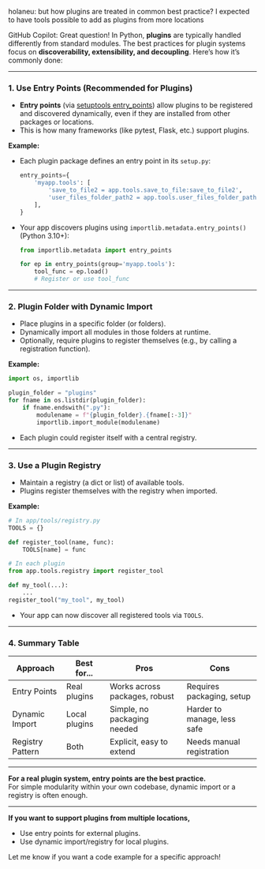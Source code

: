 holaneu: but how plugins are treated in common best practice?
I expected to have tools possible to add as plugins from more locations

GitHub Copilot: Great question! In Python, **plugins** are typically handled differently from standard modules. The best practices for plugin systems focus on **discoverability, extensibility, and decoupling**. Here’s how it’s commonly done:

---

### 1. **Use Entry Points (Recommended for Plugins)**
- **Entry points** (via [setuptools entry_points](https://setuptools.pypa.io/en/latest/userguide/entry_point.html)) allow plugins to be registered and discovered dynamically, even if they are installed from other packages or locations.
- This is how many frameworks (like pytest, Flask, etc.) support plugins.

**Example:**
- Each plugin package defines an entry point in its `setup.py`:
    ```python
    entry_points={
        'myapp.tools': [
            'save_to_file2 = app.tools.save_to_file:save_to_file2',
            'user_files_folder_path2 = app.tools.user_files_folder_path:user_files_folder_path2',
        ],
    }
    ```
- Your app discovers plugins using `importlib.metadata.entry_points()` (Python 3.10+):
    ```python
    from importlib.metadata import entry_points

    for ep in entry_points(group='myapp.tools'):
        tool_func = ep.load()
        # Register or use tool_func
    ```

---

### 2. **Plugin Folder with Dynamic Import**
- Place plugins in a specific folder (or folders).
- Dynamically import all modules in those folders at runtime.
- Optionally, require plugins to register themselves (e.g., by calling a registration function).

**Example:**
```python
import os, importlib

plugin_folder = "plugins"
for fname in os.listdir(plugin_folder):
    if fname.endswith(".py"):
        modulename = f"{plugin_folder}.{fname[:-3]}"
        importlib.import_module(modulename)
```
- Each plugin could register itself with a central registry.

---

### 3. **Use a Plugin Registry**
- Maintain a registry (a dict or list) of available tools.
- Plugins register themselves with the registry when imported.

**Example:**
```python
# In app/tools/registry.py
TOOLS = {}

def register_tool(name, func):
    TOOLS[name] = func

# In each plugin
from app.tools.registry import register_tool

def my_tool(...):
    ...
register_tool("my_tool", my_tool)
```
- Your app can now discover all registered tools via `TOOLS`.

---

### 4. **Summary Table**

| Approach         | Best for...         | Pros                        | Cons                        |
|------------------|---------------------|-----------------------------|-----------------------------|
| Entry Points     | Real plugins        | Works across packages, robust | Requires packaging, setup   |
| Dynamic Import   | Local plugins       | Simple, no packaging needed | Harder to manage, less safe |
| Registry Pattern | Both                | Explicit, easy to extend    | Needs manual registration   |

---

**For a real plugin system, entry points are the best practice.**  
For simple modularity within your own codebase, dynamic import or a registry is often enough.

---

**If you want to support plugins from multiple locations,**  
- Use entry points for external plugins.
- Use dynamic import/registry for local plugins.

Let me know if you want a code example for a specific approach!